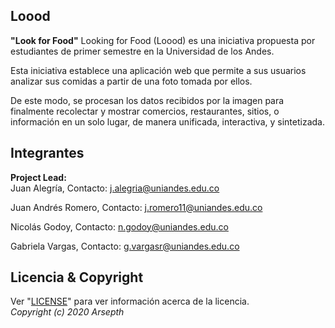 ## Loood

**"Look for Food"** Looking for Food (Loood) es una iniciativa propuesta por estudiantes de primer semestre en la Universidad de los Andes.

Esta iniciativa establece una aplicación web que permite a sus usuarios analizar sus comidas a partir de una foto tomada por ellos.

De este modo, se procesan los datos recibidos por la imagen para finalmente recolectar y mostrar comercios, restaurantes, sitios, o información en un solo lugar, de manera unificada, interactiva, y sintetizada.  


## Integrantes  
**Project Lead:**  
Juan Alegría, Contacto: j.alegria@uniandes.edu.co

Juan Andrés Romero, Contacto: j.romero11@uniandes.edu.co

Nicolás Godoy, Contacto: n.godoy@uniandes.edu.co

Gabriela Vargas, Contacto: g.vargasr@uniandes.edu.co

  
## Licencia & Copyright  
Ver "[LICENSE](https://raw.githubusercontent.com/zejiran/Loood/blob/master/LICENSE)" para ver información acerca de la licencia.   
*Copyright (c) 2020 Arsepth*
